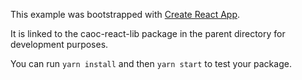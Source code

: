 This example was bootstrapped with [Create React App](https://github.com/facebook/create-react-app).

It is linked to the caoc-react-lib package in the parent directory for development purposes.

You can run `yarn install` and then `yarn start` to test your package.
